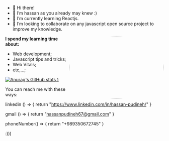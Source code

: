 - 👋 Hi there!
- 👀 I’m hassan as you already may knew :)
- 🌱 I’m currently learning Reactjs.
- 💞️ I’m looking to collaborate on any javascript open source project to improve my knowledge.

<img style="border-radius: 50%;" align="right" src="https://user-images.githubusercontent.com/53173881/131391821-04c87aa0-87ec-412e-a063-6f7b1363aec4.gif" width="300" height="200">



**I spend my learning time about:**

* Web development;
* Javascript tips and tricks;
* Web Vitals;
* etc,...;

[![Anurag's GitHub stats](https://github-readme-stats.vercel.app/api?username=hassanpudineh67&show_icons=true&theme=radical)
)](https://github.com/anuraghazra/github-readme-stats)

You can reach me with these ways:

linkedin () => {
    return "https://www.linkedin.com/in/hassan-pudineh/"
}

gmail () => {
    return "hassanpudineh67@gmail.com"
}

phoneNumber() => {
    return "+989350672745"
}

:)))



